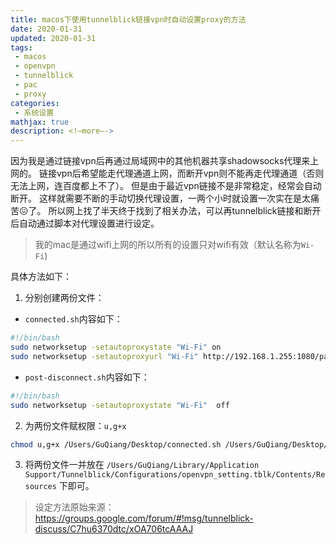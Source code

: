 ```yaml
---
title: macos下使用tunnelblick链接vpn时自动设置proxy的方法
date: 2020-01-31
updated: 2020-01-31
tags:
 - macos
 - openvpn
 - tunnelblick
 - pac
 - proxy
categories:
 - 系统设置
mathjax: true
description: <!—more—->
---
```


因为我是通过链接vpn后再通过局域网中的其他机器共享shadowsocks代理来上网的。
链接vpn后希望能走代理通道上网，而断开vpn则不能再走代理通道（否则无法上网，连百度都上不了）。
但是由于最近vpn链接不是非常稳定，经常会自动断开。
这样就需要不断的手动切换代理设置，一两个小时就设置一次实在是太痛苦😖了。
所以网上找了半天终于找到了相关办法，可以再tunnelblick链接和断开后自动通过脚本对代理设置进行设定。

> 我的mac是通过wifi上网的所以所有的设置只对wifi有效（默认名称为`Wi-Fi`)

具体方法如下：

1. 分别创建两份文件：

- `connected.sh`内容如下：
```bash
#!/bin/bash
sudo networksetup -setautoproxystate "Wi-Fi" on
sudo networksetup -setautoproxyurl "Wi-Fi" http://192.168.1.255:1080/pac on
```
    
- `post-disconnect.sh`内容如下：
```bash
#!/bin/bash
sudo networksetup -setautoproxystate "Wi-Fi"  off
```
  
2. 为两份文件赋权限：`u,g+x`
```bash
chmod u,g+x /Users/GuQiang/Desktop/connected.sh /Users/GuQiang/Desktop/post-disconnect.sh
```

3. 将两份文件一并放在 `/Users/GuQiang/Library/Application Support/Tunnelblick/Configurations/openvpn_setting.tblk/Contents/Resources` 下即可。

> 设定方法原始来源：https://groups.google.com/forum/#!msg/tunnelblick-discuss/C7hu6370dtc/xOA706tcAAAJ
